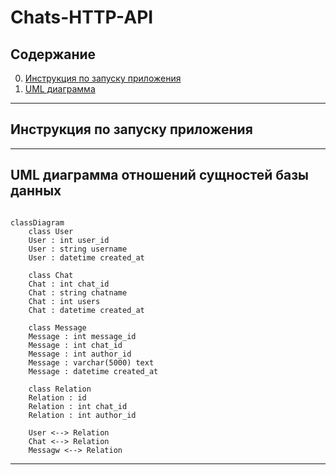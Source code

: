 # Сhats-HTTP-API

## Содержание  
0. [Инструкция по запуску приложения](#0)
1. [UML диаграмма](#1)

____  
<a name="0"></a>
## Инструкция по запуску приложения
____  
<a name="1"></a>
## UML диаграмма отношений сущностей базы данных  
```mermaid

classDiagram  
    class User  
    User : int user_id  
    User : string username  
    User : datetime created_at  
    
    class Chat  
    Chat : int chat_id  
    Chat : string chatname  
    Chat : int users  
    Chat : datetime created_at 
    
    class Message  
    Message : int message_id  
    Message : int chat_id  
    Message : int author_id  
    Message : varchar(5000) text  
    Message : datetime created_at
    
    class Relation  
    Relation : id
    Relation : int chat_id  
    Relation : int author_id
    
    User <--> Relation  
    Chat <--> Relation 
    Messagw <--> Relation

```
____
